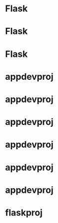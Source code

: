 # Flask
# Flask
# Flask
# appdevproj
# appdevproj
# appdevproj
# appdevproj
# appdevproj
# appdevproj
# flaskproj
